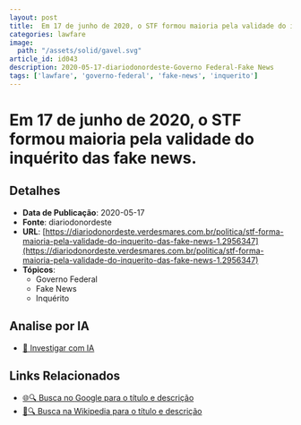 ```yaml
---
layout: post
title:  Em 17 de junho de 2020, o STF formou maioria pela validade do inquérito das fake news.
categories: lawfare
image: 
  path: "/assets/solid/gavel.svg"
article_id: id043
description: 2020-05-17-diariodonordeste-Governo Federal-Fake News
tags: ['lawfare', 'governo-federal', 'fake-news', 'inquerito']
---
```


# Em 17 de junho de 2020, o STF formou maioria pela validade do inquérito das fake news.

## Detalhes
- **Data de Publicação**: 2020-05-17
- **Fonte**: diariodonordeste
- **URL**: [https://diariodonordeste.verdesmares.com.br/politica/stf-forma-maioria-pela-validade-do-inquerito-das-fake-news-1.2956347](https://diariodonordeste.verdesmares.com.br/politica/stf-forma-maioria-pela-validade-do-inquerito-das-fake-news-1.2956347)
- **Tópicos**:
  - Governo Federal
  - Fake News
  - Inquérito

## Analise por IA
- [🤖 Investigar com IA](https://www.perplexity.ai/search?q=%22not%C3%ADcia%20artigo%20Brasil%22%20Em%2017%20de%20junho%20de%202020%2C%20o%20STF%20formou%20maioria%20pela%20validade%20do%20inqu%C3%A9rito%20das%20fake%20news.%20diariodonordeste%202020-05-17)

## Links Relacionados
- [🌐🔍 Busca no Google para o título e descrição](https://www.google.com/search?q=%22not%C3%ADcia%20artigo%20Brasil%22%20Em%2017%20de%20junho%20de%202020%2C%20o%20STF%20formou%20maioria%20pela%20validade%20do%20inqu%C3%A9rito%20das%20fake%20news.%20diariodonordeste%202020-05-17)
- [📖🔍 Busca na Wikipedia para o título e descrição](https://pt.wikipedia.org/w/index.php?search=%22not%C3%ADcia%20artigo%20Brasil%22%20Em%2017%20de%20junho%20de%202020%2C%20o%20STF%20formou%20maioria%20pela%20validade%20do%20inqu%C3%A9rito%20das%20fake%20news.%20diariodonordeste%202020-05-17)

